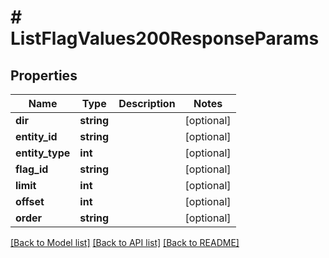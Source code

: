 # # ListFlagValues200ResponseParams

## Properties

Name | Type | Description | Notes
------------ | ------------- | ------------- | -------------
**dir** | **string** |  | [optional]
**entity_id** | **string** |  | [optional]
**entity_type** | **int** |  | [optional]
**flag_id** | **string** |  | [optional]
**limit** | **int** |  | [optional]
**offset** | **int** |  | [optional]
**order** | **string** |  | [optional]

[[Back to Model list]](../../README.md#models) [[Back to API list]](../../README.md#endpoints) [[Back to README]](../../README.md)

